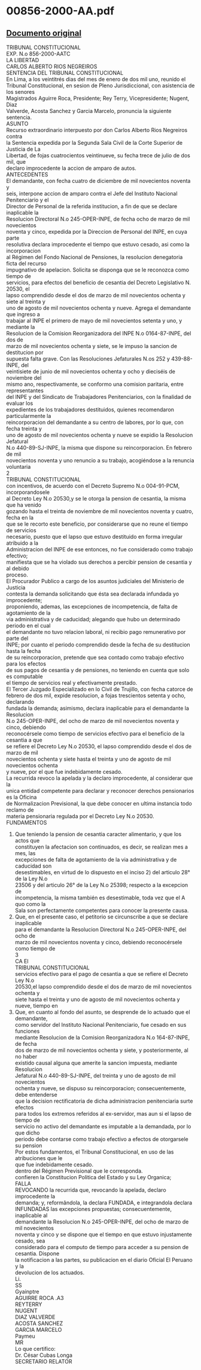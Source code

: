 
00856-2000-AA.pdf
=================
  
[Documento original](https://tc.gob.pe/jurisprudencia/2001/00856-2000-AA.pdf)  
---  
TRIBUNAL CONSTITUCIONAL  
EXP. N.o 856-2000-AATC  
LA LIBERTAD  
CARLOS ALBERTO RIOS NEGREIROS  
SENTENCIA DEL TRIBUNAL CONSTITUCIONAL  
En Lima, a los veintitrés dias del mes de enero de dos mil uno, reunido el  
Tribunal Constitucional, en sesion de Pleno Jurisdiccional, con asistencia de los senores  
Magistrados Aguirre Roca, Presidente; Rey Terry, Vicepresidente; Nugent, Diaz  
Valverde, Acosta Sanchez y Garcia Marcelo, pronuncia la siguiente sentencia.  
ASUNTO  
Recurso extraordinario interpuesto por don Carlos Alberto Rios Negreiros contra  
la Sentencia expedida por la Segunda Sala Civil de la Corte Superior de Justicia de La  
Libertad, de fojas cuatrocientos veintinueve, su fecha trece de julio de dos mil, que  
declaro improcedente la accion de amparo de autos.  
ANTECEDENTES  
El demandante, con fecha cuatro de diciembre de mil novecientos noventa y  
seis, interpone accion de amparo contra el Jefe del Instituto Nacional Penitenciario y el  
Director de Personal de la referida institucion, a fin de que se declare inaplicable la  
Resolucion Directoral N.o 245-OPER-INPE, de fecha ocho de marzo de mil novecientos  
noventa y cinco, expedida por la Direccion de Personal del INPE, en cuya parte  
resolutiva declara improcedente el tiempo que estuvo cesado, asi como la incorporacion  
al Régimen del Fondo Nacional de Pensiones, la resolucion denegatoria ficta del recurso  
impugnativo de apelacion. Solicita se disponga que se le reconozca como tiempo de  
servicios, para efectos del beneficio de cesantia del Decreto Legislativo N. 20530, el  
lapso comprendido desde el dos de marzo de mil novecientos ochenta y siete al treinta y  
uno de agosto de mil novecientos ochenta y nueve. Agrega el demandante que ingreso a  
trabajar al INPE el primero de mayo de mil novecientos setenta y uno, y mediante la  
Resolucion de la Comision Reorganizadora del INPE N.o 0164-87-INPE, del dos de  
marzo de mil novecientos ochenta y siete, se le impuso la sancion de destitucion por  
supuesta falta grave. Con las Resoluciones Jefaturales N.os 252 y 439-88-INPE, del  
veintisiete de junio de mil novecientos ochenta y ocho y dieciséis de noviembre del  
mismo ano, respectivamente, se conformo una comision paritaria, entre representantes  
del INPE y del Sindicato de Trabajadores Penitenciarios, con la finalidad de evaluar los  
expedientes de los trabajadores destituidos, quienes recomendaron particularmente la  
reincorporacion del demandante a su centro de labores, por lo que, con fecha treinta y  
uno de agosto de mil novecientos ochenta y nueve se expidio la Resolucion Jefatural  
N.o 440-89-SJ-INPE, la misma que dispone su reincorporacion. En febrero de mil  
novecientos noventa y uno renuncio a su trabajo, acogiéndose a la renuncia voluntaria  
2  
TRIBUNAL CONSTITUCIONAL  
con incentivos, de acuerdo con el Decreto Supremo N.o 004-91-PCM, incorporandosele  
al Decreto Ley N.o 20530,y se le otorga la pension de cesantia, la misma que ha venido  
gozando hasta el treinta de noviembre de mil novecientos noventa y cuatro, fecha en la  
que se le recorto este beneficio, por considerarse que no reune el tiempo de servicios  
necesario, puesto que el lapso que estuvo destituido en forma irregular atribuido a la  
Administracion del INPE de ese entonces, no fue considerado como trabajo efectivo;  
manifiesta que se ha violado sus derechos a percibir pension de cesantia y al debido  
proceso.  
El Procurador Publico a cargo de los asuntos judiciales del Ministerio de Justicia  
contesta la demanda solicitando que ésta sea declarada infundada yo improcedente;  
proponiendo, ademas, las excepciones de incompetencia, de falta de agotamiento de la  
via administrativa y de caducidad; alegando que hubo un determinado periodo en el cual  
el demandante no tuvo relacion laboral, ni recibio pago remunerativo por parte del  
INPE; por cuanto el periodo comprendido desde la fecha de su destitucion hasta la fecha  
de su reincorporacion, pretende que sea contado como trabajo efectivo para los efectos  
de sus pagos de cesantia y de pensiones, no teniendo en cuenta que solo es computable  
el tiempo de servicios real y efectivamente prestado.  
El Tercer Juzgado Especializado en lo Civil de Trujillo, con fecha catorce de  
febrero de dos mil, expide resolucion, a fojas trescientos setenta y ocho, declarando  
fundada la demanda; asimismo, declara inaplicable para el demandante la Resolucion  
N.o 245-OPER-INPE, del ocho de marzo de mil novecientos noventa y cinco, debiendo  
reconocérsele como tiempo de servicios efectivo para el beneficio de la cesantia a que  
se refiere el Decreto Ley N.o 20530, el lapso comprendido desde el dos de marzo de mil  
novecientos ochenta y siete hasta el treinta y uno de agosto de mil novecientos ochenta  
y nueve, por el que fue indebidamente cesado.  
La recurrida revoco la apelada y la declaro improcedente, al considerar que la  
unica entidad competente para declarar y reconocer derechos pensionarios es la Oficina  
de Normalizacion Previsional, la que debe conocer en ultima instancia todo reclamo de  
materia pensionaria regulada por el Decreto Ley N.o 20530.  
FUNDAMENTOS  
1. Que teniendo la pension de cesantia caracter alimentario, y que los actos que  
constituyen la afectacion son continuados, es decir, se realizan mes a mes, las  
excepciones de falta de agotamiento de la via administrativa y de caducidad son  
desestimables, en virtud de lo dispuesto en el inciso 2) del articulo 28° de la Ley N.o  
23506 y del articulo 26° de la Ley N.o 25398; respecto a la excepcion de  
incompetencia, la misma también es desestimable, toda vez que el A quo como la  
Sala son perfectamente competentes para conocer la presente causa.  
2. Que, en el presente caso, el petitorio se circunscribe a que se declare inaplicable  
para el demandante la Resolucion Directoral N.o 245-OPER-INPE, del ocho de  
marzo de mil novecientos noventa y cinco, debiendo reconocérsele como tiempo de  
3  
CA El  
TRIBUNAL CONSTITUCIONAL  
servicios efectivo para el pago de cesantia a que se refiere el Decreto Ley N.o  
20530,el lapso comprendido desde el dos de marzo de mil novecientos ochenta y  
siete hasta el treinta y uno de agosto de mil novecientos ochenta y nueve, tiempo en  
3. Que, en cuanto al fondo del asunto, se desprende de lo actuado que el demandante,  
como servidor del Instituto Nacional Penitenciario, fue cesado en sus funciones  
mediante Resolucion de la Comision Reorganizadora N.o 164-87-INPE, de fecha  
dos de marzo de mil novecientos ochenta y siete, y posteriormente, al no haber  
existido causal alguna que amerite la sancion impuesta, mediante Resolucion  
Jefatural N.o 440-89-SJ-INPE, del treinta y uno de agosto de mil novecientos  
ochenta y nueve, se dispuso su reincorporacion; consecuentemente, debe entenderse  
que la decision rectificatoria de dicha administracion penitenciaria surte efectos  
para todos los extremos referidos al ex-servidor, mas aun si el lapso de tiempo de  
servicio no activo del demandante es imputable a la demandada, por lo que dicho  
periodo debe contarse como trabajo efectivo a efectos de otorgarsele su pension  
Por estos fundamentos, el Tribunal Constitucional, en uso de las atribuciones que le  
que fue indebidamente cesado.  
dentro del Régimen Previsional que le corresponda.  
confieren la Constitucion Politica del Estado y su Ley Organica;  
FALLA  
REVOCANDO la recurrida que, revocando la apelada, declaro improcedente la  
demanda; y, reformândola, la declara FUNDADA, e integrandola declara  
INFUNDADAS las excepciones propuestas; consecuentemente, inaplicable al  
demandante la Resolucion N.o 245-OPER-INPE, del ocho de marzo de mil novecientos  
noventa y cinco y se dispone que el tiempo en que estuvo injustamente cesado, sea  
considerado para el computo de tiempo para acceder a su pension de cesantia. Dispone  
la notificacion a las partes, su publicacion en el diario Oficial El Peruano y la  
devolucion de los actuados.  
Li.  
SS  
Gyainptre  
AGUIRRE ROCA .A3  
REYTERRY  
NUGENT  
DIAZ VALVERDE  
ACOSTA SANCHEZ  
GARCIA MARCELO  
Paymeu  
MR  
Lo que certifico:  
Dr. César Cubas Longa  
SECRETARIO RELATOR